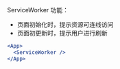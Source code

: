 ServiceWorker 功能：
- 页面初始化时，提示资源可连线访问
- 页面初更新时，提示用户进行刷新

```jsx static
<App>
  <ServiceWorker />
</App>
```
